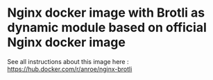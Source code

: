# Nginx docker image with Brotli as dynamic module based on official Nginx docker image  

See all instructions about this image here : https://hub.docker.com/r/anroe/nginx-brotli

